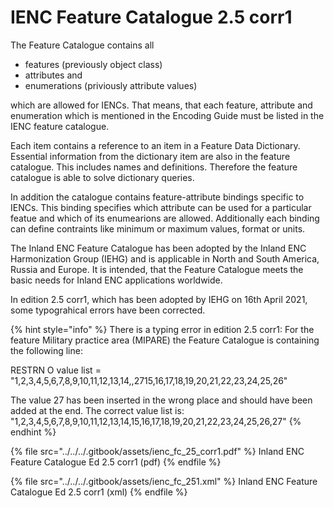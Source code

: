 # IENC Feature Catalogue 2.5 corr1

The Feature Catalogue contains all

* features (previously object class)
* attributes and
* enumerations (priviously attribute values)

which are allowed for IENCs. That means, that each feature, attribute and enumeration which is mentioned in the Encoding Guide must be listed in the IENC feature catalogue.

Each item contains a reference to an item in a Feature Data Dictionary. Essential information from the dictionary item are also in the feature catalogue. This includes names and definitions. Therefore the feature catalogue is able to solve dictionary queries.

In addition the catalogue contains feature-attribute bindings specific to IENCs. This binding specifies which attribute can be used for a particular featue and which of its enumearions are allowed. Additionally each binding can define contraints like minimum or maximum values, format or units.

The Inland ENC Feature Catalogue has been adopted by the Inland ENC Harmonization Group (IEHG) and is applicable in North and South America, Russia and Europe. It is intended, that the Feature Catalogue meets the basic needs for Inland ENC applications worldwide.

In edition 2.5 corr1, which has been adopted by IEHG on 16th April 2021, some typograhical errors have been corrected.

{% hint style="info" %}
There is a typing error in edition 2.5 corr1: For the feature Military practice area (MIPARE) the Feature Catalogue is containing the following line:

&#x20;RESTRN  O  value list = "1,2,3,4,5,6,7,8,9,10,11,12,13,14,,2715,16,17,18,19,20,21,22,23,24,25,26"

The value 27 has been inserted in the wrong place and should have been added at the end. The correct value list is:\
"1,2,3,4,5,6,7,8,9,10,11,12,13,14,15,16,17,18,19,20,21,22,23,24,25,26,27"
{% endhint %}

{% file src="../../../.gitbook/assets/ienc_fc_25_corr1.pdf" %}
Inland ENC Feature Catalogue Ed 2.5 corr1 (pdf)
{% endfile %}

{% file src="../../../.gitbook/assets/ienc_fc_251.xml" %}
Inland ENC Feature Catalogue Ed 2.5 corr1 (xml)
{% endfile %}
